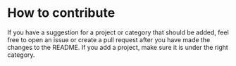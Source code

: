 # How to contribute
If you have a suggestion for a project or category that should be added, feel free to open an issue or create a pull request after you have made the changes to the README. If you add a project, make sure it is under the right category.
